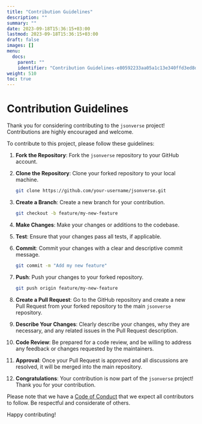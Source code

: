 ```yaml
---
title: "Contribution Guidelines"
description: ""
summary: ""
date: 2023-09-18T15:36:15+03:00
lastmod: 2023-09-18T15:36:15+03:00
draft: false
images: []
menu:
  docs:
    parent: ""
    identifier: "Contribution Guidelines-e80592233aa05a1c13e340ffd3ed8d48"
weight: 510
toc: true
---
```

# Contribution Guidelines

Thank you for considering contributing to the `jsonverse` project! Contributions are highly encouraged and welcome.

To contribute to this project, please follow these guidelines:

1. **Fork the Repository**: Fork the `jsonverse` repository to your GitHub account.

2. **Clone the Repository**: Clone your forked repository to your local machine.

   ```bash
   git clone https://github.com/your-username/jsonverse.git
   ```

3. **Create a Branch**: Create a new branch for your contribution.

   ```bash
   git checkout -b feature/my-new-feature
   ```

4. **Make Changes**: Make your changes or additions to the codebase.

5. **Test**: Ensure that your changes pass all tests, if applicable.

6. **Commit**: Commit your changes with a clear and descriptive commit message.

   ```bash
   git commit -m "Add my new feature"
   ```

7. **Push**: Push your changes to your forked repository.

   ```bash
   git push origin feature/my-new-feature
   ```

8. **Create a Pull Request**: Go to the GitHub repository and create a new Pull Request from your forked repository to the main `jsonverse` repository.

9. **Describe Your Changes**: Clearly describe your changes, why they are necessary, and any related issues in the Pull Request description.

10. **Code Review**: Be prepared for a code review, and be willing to address any feedback or changes requested by the maintainers.

11. **Approval**: Once your Pull Request is approved and all discussions are resolved, it will be merged into the main repository.

12. **Congratulations**: Your contribution is now part of the `jsonverse` project! Thank you for your contribution.

Please note that we have a [Code of Conduct](CODE_OF_CONDUCT.md) that we expect all contributors to follow. Be respectful and considerate of others.

Happy contributing!
